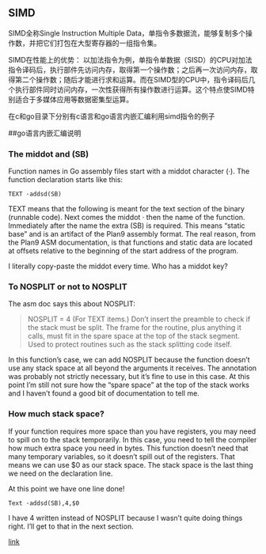 ## SIMD
SIMD全称Single Instruction Multiple Data，单指令多数据流，能够复制多个操作数，并把它们打包在大型寄存器的一组指令集。

SIMD在性能上的优势：
以加法指令为例，单指令单数据（SISD）的CPU对加法指令译码后，执行部件先访问内存，取得第一个操作数；之后再一次访问内存，取得第二个操作数；随后才能进行求和运算。而在SIMD型的CPU中，指令译码后几个执行部件同时访问内存，一次性获得所有操作数进行运算。这个特点使SIMD特别适合于多媒体应用等数据密集型运算。

在c和go目录下分别有c语言和go语言内嵌汇编利用simd指令的例子

##go语言内嵌汇编说明

### The middot and (SB)

Function names in Go assembly files start with a middot character (·). The function declaration starts like this:

```Assembly
TEXT ·addsd(SB)
```
TEXT means that the following is meant for the text section of the binary (runnable code).
Next comes the middot · then the name of the function. Immediately after the name the extra (SB) is required.
This means “static base” and is an artifact of the Plan9 assembly format.
The real reason, from the Plan9 ASM documentation, 
is that functions and static data are located at offsets relative to the beginning of the start address of the program.

I literally copy-paste the middot every time. Who has a middot key?

### To NOSPLIT or not to NOSPLIT
The asm doc says this about NOSPLIT:

> NOSPLIT = 4 (For TEXT items.) Don’t insert the preamble to check if the stack must be split. 
The frame for the routine, plus anything it calls, must fit in the spare space at the top of the stack segment.
Used to protect routines such as the stack splitting code itself.

In this function’s case, we can add NOSPLIT because the function doesn’t use any stack space at all beyond the arguments it receives.
The annotation was probably not strictly necessary, but it’s fine to use in this case.
At this point I’m still not sure how the “spare space” at the top of the stack works and I haven’t found a good bit of documentation to tell me.

### How much stack space?

If your function requires more space than you have registers, you may need to spill on to the stack temporarily.
In this case, you need to tell the compiler how much extra space you need in bytes. 
This function doesn’t need that many temporary variables, so it doesn’t spill out of the registers.
That means we can use $0 as our stack space. The stack space is the last thing we need on the declaration line.

At this point we have one line done!

```Asembly
Text ·addsd(SB),4,$0
```
I have 4 written instead of NOSPLIT because I wasn’t quite doing things right. I’ll get to that in the next section.

[link](https://blog.sgmansfield.com/2017/04/a-foray-into-go-assembly-programming/)
